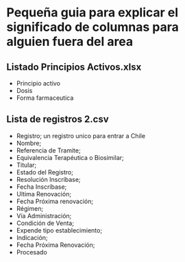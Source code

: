 # Pequeña guia para explicar el significado de columnas para alguien fuera del area

## Listado Principios Activos.xlsx
- Principio activo
- Dosis	
- Forma farmaceutica

## Lista de registros 2.csv
- Registro; un registro unico para entrar a Chile
- Nombre;
- Referencia de Tramite;
- Equivalencia Terapéutica o Biosimilar;
- Titular;
- Estado del Registro;
- Resolución Inscríbase;
- Fecha Inscríbase;
- Ultima Renovación;
- Fecha Próxima renovación;
- Régimen;
- Vía Administración;
- Condición de Venta;
- Expende tipo establecimiento;
- Indicación;
- Fecha Próxima Renovación;
- Procesado
